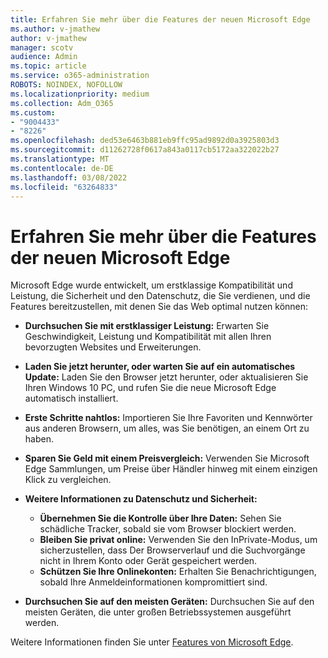```yaml
---
title: Erfahren Sie mehr über die Features der neuen Microsoft Edge
ms.author: v-jmathew
author: v-jmathew
manager: scotv
audience: Admin
ms.topic: article
ms.service: o365-administration
ROBOTS: NOINDEX, NOFOLLOW
ms.localizationpriority: medium
ms.collection: Adm_O365
ms.custom:
- "9004433"
- "8226"
ms.openlocfilehash: ded53e6463b881eb9ffc95ad9892d0a3925803d3
ms.sourcegitcommit: d11262728f0617a843a0117cb5172aa322022b27
ms.translationtype: MT
ms.contentlocale: de-DE
ms.lasthandoff: 03/08/2022
ms.locfileid: "63264833"
---
```

# <a name="learn-about-the-features-of-the-new-microsoft-edge"></a>Erfahren Sie mehr über die Features der neuen Microsoft Edge

Microsoft Edge wurde entwickelt, um erstklassige Kompatibilität und Leistung, die Sicherheit und den Datenschutz, die Sie verdienen, und die Features bereitzustellen, mit denen Sie das Web optimal nutzen können:

- **Durchsuchen Sie mit erstklassiger Leistung:** Erwarten Sie Geschwindigkeit, Leistung und Kompatibilität mit allen Ihren bevorzugten Websites und Erweiterungen.
- **Laden Sie jetzt herunter, oder warten Sie auf ein automatisches Update:** Laden Sie den Browser jetzt herunter, oder aktualisieren Sie Ihren Windows 10 PC, und rufen Sie die neue Microsoft Edge automatisch installiert.
- **Erste Schritte nahtlos:** Importieren Sie Ihre Favoriten und Kennwörter aus anderen Browsern, um alles, was Sie benötigen, an einem Ort zu haben.
- **Sparen Sie Geld mit einem Preisvergleich:** Verwenden Sie Microsoft Edge Sammlungen, um Preise über Händler hinweg mit einem einzigen Klick zu vergleichen.
- **Weitere Informationen zu Datenschutz und Sicherheit:**
  - **Übernehmen Sie die Kontrolle über Ihre Daten:** Sehen Sie schädliche Tracker, sobald sie vom Browser blockiert werden.
  - **Bleiben Sie privat online:** Verwenden Sie den InPrivate-Modus, um sicherzustellen, dass Der Browserverlauf und die Suchvorgänge nicht in Ihrem Konto oder Gerät gespeichert werden.
  - **Schützen Sie Ihre Onlinekonten:** Erhalten Sie Benachrichtigungen, sobald Ihre Anmeldeinformationen kompromittiert sind.

- **Durchsuchen Sie auf den meisten Geräten:** Durchsuchen Sie auf den meisten Geräten, die unter großen Betriebssystemen ausgeführt werden.

Weitere Informationen finden Sie unter [Features von Microsoft Edge](https://go.microsoft.com/fwlink/?linkid=2146817).

